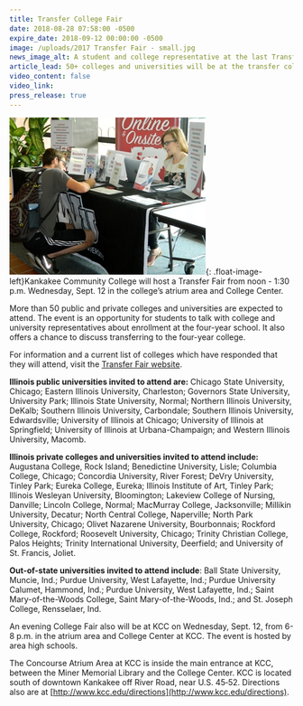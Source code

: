 ```yaml
---
title: Transfer College Fair
date: 2018-08-28 07:58:00 -0500
expire_date: 2018-09-12 00:00:00 -0500
image: /uploads/2017 Transfer Fair - small.jpg
news_image_alt: A student and college representative at the last Transfer Fair.
article_lead: 50+ colleges and universities will be at the transfer college fair.
video_content: false
video_link:
press_release: true
---
```


![](/uploads/2017-transfer-fair-news-page.jpg){: .float-image-left}Kankakee Community College will host a Transfer Fair from noon - 1:30 p.m. Wednesday, Sept. 12 in the college’s atrium area and College Center.

More than 50 public and private colleges and universities are expected to attend. The event is an opportunity for students to talk with college and university representatives about enrollment at the four-year school. It also offers a chance to discuss transferring to the four-year college.

For information and a current list of colleges which have responded that they will attend, visit the [Transfer Fair website](http://www.kcc.edu/students/helpful/transfer/Pages/transferfair.aspx).

**Illinois public universities invited to attend are:** Chicago State University, Chicago; Eastern Illinois University, Charleston; Governors State University, University Park; Illinois State University, Normal; Northern Illinois University, DeKalb; Southern Illinois University, Carbondale; Southern Illinois University, Edwardsville; University of Illinois at Chicago; University of Illinois at Springfield; University of Illinois at Urbana-Champaign; and Western Illinois University, Macomb.&nbsp;

**Illinois private colleges and universities invited to attend include:** Augustana College, Rock Island; Benedictine University, Lisle; Columbia College, Chicago; Concordia University, River Forest; DeVry University, Tinley Park; Eureka College, Eureka; Illinois Institute of Art, Tinley Park; Illinois Wesleyan University, Bloomington; Lakeview College of Nursing, Danville; Lincoln College, Normal; MacMurray College, Jacksonville; Millikin University, Decatur; North Central College, Naperville; North Park University, Chicago; Olivet Nazarene University, Bourbonnais; Rockford College, Rockford; Roosevelt University, Chicago; Trinity Christian College, Palos Heights; Trinity International University, Deerfield; and University of St. Francis, Joliet.

**Out-of-state universities invited to attend include**: Ball State University, Muncie, Ind.; Purdue University, West Lafayette, Ind.; Purdue University Calumet, Hammond, Ind.; Purdue University, West Lafayette, Ind.; Saint Mary-of-the-Woods College, Saint Mary-of-the-Woods, Ind.; and St. Joseph College, Rensselaer, Ind.

An evening College Fair also will be at KCC on Wednesday, Sept. 12, from 6-8 p.m. in the atrium area and College Center at KCC. The event is hosted by area high schools.

The Concourse Atrium Area at KCC is inside the main entrance at KCC, between the Miner Memorial Library and the College Center. KCC is located south of downtown Kankakee off River Road, near U.S. 45‑52. Directions also are at [http://www.kcc.edu/directions](http://www.kcc.edu/directions).